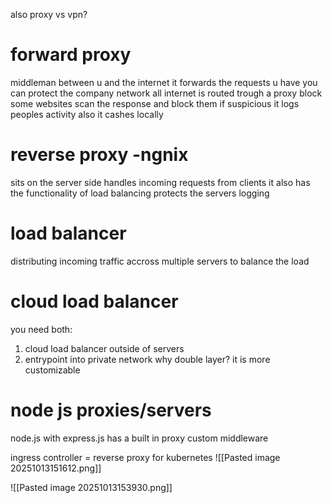 
also proxy vs vpn?

# forward proxy
middleman between u and the internet
it forwards the requests u have
you can protect the company network
all internet is routed trough a proxy
block some websites
scan the response and block them if suspicious
it logs peoples activity
also it cashes locally 

# reverse proxy -ngnix
sits on the server side
handles incoming requests from clients
it also has the functionality of load balancing
protects the servers
logging

# load balancer
distributing incoming traffic accross multiple servers to balance the load

# cloud load balancer
you need both:
1. cloud load balancer outside of servers
2. entrypoint into private network
why double layer?
it is more customizable

# node js proxies/servers
node.js with express.js has a built in proxy
custom middleware



ingress controller = reverse proxy for kubernetes
![[Pasted image 20251013151612.png]]

![[Pasted image 20251013153930.png]]
